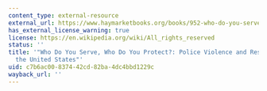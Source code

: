 ```yaml
---
content_type: external-resource
external_url: https://www.haymarketbooks.org/books/952-who-do-you-serve-who-do-you-protect
has_external_license_warning: true
license: https://en.wikipedia.org/wiki/All_rights_reserved
status: ''
title: '"Who Do You Serve, Who Do You Protect?: Police Violence and Resistance in
  the United States"'
uid: c7b6ac00-8374-42cd-82ba-4dc4bbd1229c
wayback_url: ''
---
```

